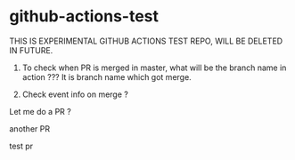 # github-actions-test
THIS IS EXPERIMENTAL GITHUB ACTIONS TEST REPO, WILL BE DELETED IN FUTURE.

1. To check when PR is merged in master, what will be the branch name in action ??? It is branch name which got merge.

2. Check event info on merge ?


Let me do a PR ?

another PR


test pr
